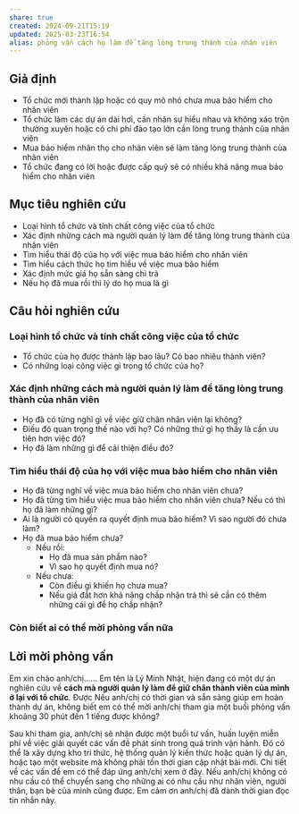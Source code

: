 ```yaml
---
share: true
created: 2024-09-21T15:19
updated: 2025-03-23T16:54
alias: phỏng vấn cách họ làm để tăng lòng trung thành của nhân viên
---
```

## Giả định
- Tổ chức mới thành lập hoặc có quy mô nhỏ chưa mua bảo hiểm cho nhân viên 
- Tổ chức làm các dự án dài hơi, cần nhân sự hiểu nhau và không xáo trộn thường xuyên hoặc có chi phí đào tạo lớn cần lòng trung thành của nhân viên 
- Mua bảo hiểm nhân thọ cho nhân viên sẽ làm tăng lòng trung thành của nhân viên
- Tổ chức đang có lời hoặc được cấp quỹ sẽ có nhiều khả năng mua bảo hiểm cho nhân viên

## Mục tiêu nghiên cứu
- Loại hình tổ chức và tính chất công việc của tổ chức 
- Xác định những cách mà người quản lý làm để tăng lòng trung thành của nhân viên
- Tìm hiểu thái độ của họ với việc mua bảo hiểm cho nhân viên
- Tìm hiểu cách thức họ tìm hiểu về việc mua bảo hiểm 
- Xác định mức giá họ sẵn sàng chi trả
- Nếu họ đã mua rồi thì lý do họ mua là gì

## Câu hỏi nghiên cứu
### Loại hình tổ chức và tính chất công việc của tổ chức 
- Tổ chức của họ được thành lập bao lâu? Có bao nhiêu thành viên?
- Có những loại công việc gì trong tổ chức của họ?

### Xác định những cách mà người quản lý làm để tăng lòng trung thành của nhân viên
- Họ đã có từng nghĩ gì về việc giữ chân nhân viên lại không?
- Điều đó quan trọng thế nào với họ? Có những thứ gì họ thấy là cần ưu tiên hơn việc đó?
- Họ đã làm những gì để cải thiện điều đó?

### Tìm hiểu thái độ của họ với việc mua bảo hiểm cho nhân viên
- Họ đã từng nghĩ về việc mua bảo hiểm cho nhân viên chưa?
- Họ đã từng tìm hiểu việc mua bảo hiểm cho nhân viên chưa? Nếu có thì họ đã làm những gì?
- Ai là người có quyền ra quyết định mua bảo hiểm? Vì sao người đó chưa làm?
- Họ đã mua bảo hiểm chưa?
    - Nếu rồi:
        - Họ đã mua sản phẩm nào? 
        - Vì sao họ quyết định mua nó?
    - Nếu chưa:
        - Còn điều gì khiến họ chưa mua? 
        - Nếu giá đắt hơn khả năng chấp nhận trả thì sẽ cần có thêm những cái gì để họ chấp nhận?

### Còn biết ai có thể mời phỏng vấn nữa 
## Lời mời phỏng vấn
Em xin chào anh/chị...... Em tên là Lý Minh Nhật, hiện đang có một dự án nghiên cứu về **cách mà người quản lý làm để giữ chân thành viên của mình ở lại với tổ chức**. Được Nếu anh/chị có thời gian và sẵn sàng giúp em hoàn thành dự án, không biết em có thể mời anh/chị tham gia một buổi phỏng vấn khoảng 30 phút đến 1 tiếng được không?

Sau khi tham gia, anh/chị sẽ nhận được một buổi tư vấn, huấn luyện miễn phí về việc giải quyết các vấn đề phát sinh trong quá trình vận hành. Đó có thể là xây dựng kho tri thức, hệ thống quản lý kiến thức hoặc quản lý dự án, hoặc tạo một website mà không phải tốn thời gian cập nhật bài mới. Chi tiết về các vấn đề em có thể đáp ứng anh/chị xem ở đây. Nếu anh/chị không có nhu cầu có thể chuyển sang cho những ai có nhu cầu như nhân viên, người thân, bạn bè của mình cũng được. Em cảm ơn anh/chị đã dành thời gian đọc tin nhắn này. 